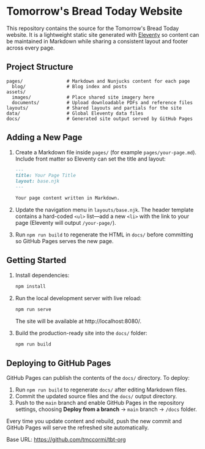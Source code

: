 # Tomorrow's Bread Today Website

This repository contains the source for the Tomorrow's Bread Today website. It is a lightweight static site generated with [Eleventy](https://www.11ty.dev/) so content can be maintained in Markdown while sharing a consistent layout and footer across every page.

## Project Structure

```
pages/                # Markdown and Nunjucks content for each page
  blog/               # Blog index and posts
assets/
  images/             # Place shared site imagery here
  documents/          # Upload downloadable PDFs and reference files
layouts/              # Shared layouts and partials for the site
data/                 # Global Eleventy data files
docs/                 # Generated site output served by GitHub Pages
```

## Adding a New Page

1. Create a Markdown file inside `pages/` (for example `pages/your-page.md`). Include front matter so Eleventy can set the
   title and layout:

   ```markdown
   ---
   title: Your Page Title
   layout: base.njk
   ---

   Your page content written in Markdown.
   ```

2. Update the navigation menu in `layouts/base.njk`. The header template contains a hard-coded `<ul>` list—add a new `<li>` with
   the link to your page (Eleventy will output `/your-page/`).
3. Run `npm run build` to regenerate the HTML in `docs/` before committing so GitHub Pages serves the new page.

## Getting Started

1. Install dependencies:

   ```bash
   npm install
   ```

2. Run the local development server with live reload:

   ```bash
   npm run serve
   ```

   The site will be available at http://localhost:8080/.

3. Build the production-ready site into the `docs/` folder:

   ```bash
   npm run build
   ```

## Deploying to GitHub Pages

GitHub Pages can publish the contents of the `docs/` directory. To deploy:

1. Run `npm run build` to regenerate `docs/` after editing Markdown files.
2. Commit the updated source files and the `docs/` output directory.
3. Push to the `main` branch and enable GitHub Pages in the repository settings, choosing **Deploy from a branch** → `main` branch → `/docs` folder.

Every time you update content and rebuild, push the new commit and GitHub Pages will serve the refreshed site automatically.

Base URL: https://github.com/tmccormi/tbt-org
